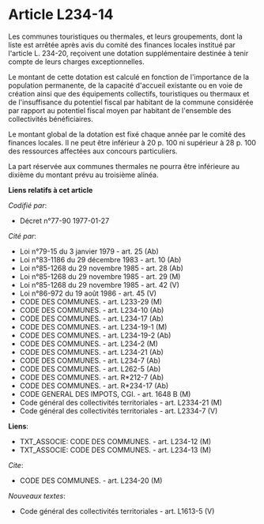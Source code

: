 # Article L234-14

Les communes touristiques ou thermales, et leurs groupements, dont la liste est arrêtée après avis du comité des finances
locales institué par l'article L. 234-20, reçoivent une dotation supplémentaire destinée à tenir compte de leurs charges
exceptionnelles.

Le montant de cette dotation est calculé en fonction de l'importance de la population permanente, de la capacité d'accueil
existante ou en voie de création ainsi que des équipements collectifs, touristiques ou thermaux et de l'insuffisance du
potentiel fiscal par habitant de la commune considérée par rapport au potentiel fiscal moyen par habitant de l'ensemble des
collectivités bénéficiaires.

Le montant global de la dotation est fixé chaque année par le comité des finances locales. Il ne peut être inférieur à 20 p.
100 ni supérieur à 28 p. 100 des ressources affectées aux concours particuliers.

La part réservée aux communes thermales ne pourra être inférieure au dixième du montant prévu au troisième alinéa.

**Liens relatifs à cet article**

_Codifié par_:

  - Décret n°77-90 1977-01-27

_Cité par_:

  - Loi n°79-15 du 3 janvier 1979 - art. 25 (Ab)
  - Loi n°83-1186 du 29 décembre 1983 - art. 10 (Ab)
  - Loi n°85-1268 du 29 novembre 1985 - art. 28 (Ab)
  - Loi n°85-1268 du 29 novembre 1985 - art. 29 (M)
  - Loi n°85-1268 du 29 novembre 1985 - art. 42 (V)
  - Loi n°86-972 du 19 août 1986 - art. 45 (V)
  - CODE DES COMMUNES. - art. L233-29 (M)
  - CODE DES COMMUNES. - art. L234-10 (Ab)
  - CODE DES COMMUNES. - art. L234-17 (Ab)
  - CODE DES COMMUNES. - art. L234-19-1 (M)
  - CODE DES COMMUNES. - art. L234-19-2 (Ab)
  - CODE DES COMMUNES. - art. L234-2 (M)
  - CODE DES COMMUNES. - art. L234-21 (Ab)
  - CODE DES COMMUNES. - art. L234-7 (Ab)
  - CODE DES COMMUNES. - art. L262-5 (Ab)
  - CODE DES COMMUNES. - art. R*212-7 (Ab)
  - CODE DES COMMUNES. - art. R*234-17 (Ab)
  - CODE GENERAL DES IMPOTS, CGI. - art. 1648 B (M)
  - Code général des collectivités territoriales - art. L2334-21 (M)
  - Code général des collectivités territoriales - art. L2334-7 (V)

**Liens**:

  - TXT_ASSOCIE: CODE DES COMMUNES. - art. L234-12 (M)
  - TXT_ASSOCIE: CODE DES COMMUNES. - art. L234-13 (M)

_Cite_:

  - CODE DES COMMUNES. - art. L234-20 (M)

_Nouveaux textes_:

  - Code général des collectivités territoriales - art. L1613-5 (V)

